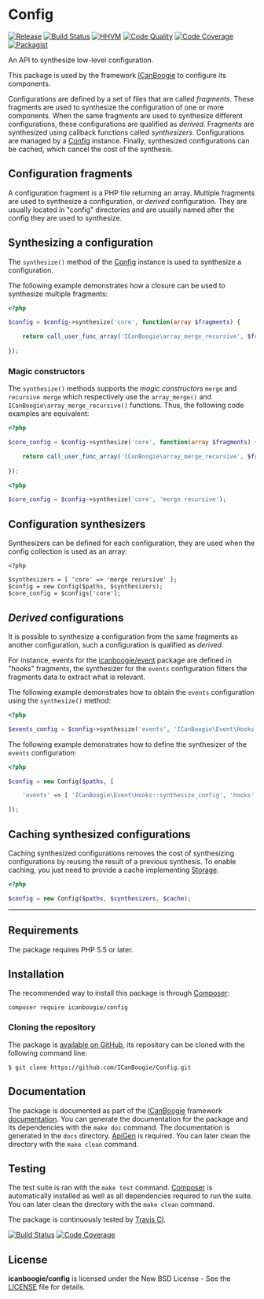 # Config

[![Release](https://img.shields.io/packagist/v/ICanBoogie/config.svg)](https://packagist.org/packages/icanboogie/config)
[![Build Status](https://img.shields.io/travis/ICanBoogie/Config.svg)](http://travis-ci.org/ICanBoogie/Config)
[![HHVM](https://img.shields.io/hhvm/icanboogie/config.svg)](http://hhvm.h4cc.de/package/icanboogie/config)
[![Code Quality](https://img.shields.io/scrutinizer/g/ICanBoogie/Config.svg)](https://scrutinizer-ci.com/g/ICanBoogie/Config)
[![Code Coverage](https://img.shields.io/coveralls/ICanBoogie/Config.svg)](https://coveralls.io/r/ICanBoogie/Config)
[![Packagist](https://img.shields.io/packagist/dt/icanboogie/config.svg)](https://packagist.org/packages/icanboogie/config)

An API to synthesize low-level configuration.

This package is used by the framework [ICanBoogie][] to configure its components.

Configurations are defined by a set of files that are called _fragments_. These fragments are
used to synthesize the configuration of one or more components. When the same fragments
are used to synthesize different configurations, these configurations are qualified
as _derived_. Fragments are synthesized using callback functions called _synthesizers_.
Configurations are managed by a [Config][] instance. Finally, synthesized configurations
can be cached, which cancel the cost of the synthesis.





## Configuration fragments

A configuration fragment is a PHP file returning an array. Multiple fragments are used to
synthesize a configuration, or _derived_ configuration. They are usually located in "config"
directories and are usually named after the config they are used to synthesize.





## Synthesizing a configuration

The `synthesize()` method of the [Config][] instance is used to synthesize a configuration.

The following example demonstrates how a closure can be used to synthesize multiple fragments:

```php
<?php

$config = $config->synthesize('core', function(array $fragments) {

	return call_user_func_array('ICanBoogie\array_merge_recursive', $fragments);
	
});
```





### Magic constructors

The `synthesize()` methods supports the _magic constructors_ `merge` and `recursive merge` which
respectively use the `array_merge()` and `ICanBoogie\array_merge_recursive()` functions. Thus,
the following code examples are equivalent:

```php
<?php

$core_config = $config->synthesize('core', function(array $fragments) {

	return call_user_func_array('ICanBoogie\array_merge_recursive', $fragments);
	
});
```

```php
<?php

$core_config = $config->synthesize('core', 'merge recursive');
```





## Configuration synthesizers

Synthesizers can be defined for each configuration, they are used when the config collection is
used as an array:
 
```
<?php

$synthesizers = [ 'core' => 'merge recursive' ];
$config = new Config($paths, $synthesizers);
$core_config = $configs['core'];
```





## _Derived_ configurations

It is possible to synthesize a configuration from the same fragments as another configuration,
such a configuration is qualified as _derived_.

For instance, events for the [icanboogie/event][] package are defined in "hooks" fragments, the
synthesizer for the `events` configuration filters the fragments data to extract what is
relevant.

The following example demonstrates how to obtain the `events` configuration using the
`synthesize()` method:

```php
<?php

$events_config = $config->synthesize('events', 'ICanBoogie\Event\Hooks::synthesize_config', 'hooks');
```

The following example demonstrates how to define the synthesizer of the `events` configuration:

```php
<?php

$config = new Config($paths, [

	'events' => [ 'ICanBoogie\Event\Hooks::synthesize_config', 'hooks' ]

]);
```




	
## Caching synthesized configurations

Caching synthesized configurations removes the cost of synthesizing configurations by reusing the
result of a previous synthesis. To enable caching, you just need to provide a cache implementing
[Storage][].

```php
<?php

$config = new Config($paths, $synthesizers, $cache);
```





----------





## Requirements

The package requires PHP 5.5 or later.





## Installation

The recommended way to install this package is through [Composer](http://getcomposer.org/):

```
composer require icanboogie/config
```





### Cloning the repository

The package is [available on GitHub](https://github.com/ICanBoogie/Config), its repository can be
cloned with the following command line:

	$ git clone https://github.com/ICanBoogie/Config.git





## Documentation

The package is documented as part of the [ICanBoogie](http://icanboogie.org/) framework
[documentation](http://icanboogie.org/docs/). You can generate the documentation for the package
and its dependencies with the `make doc` command. The documentation is generated in the `docs`
directory. [ApiGen](http://apigen.org/) is required. You can later clean the directory with
the `make clean` command.





## Testing

The test suite is ran with the `make test` command. [Composer](http://getcomposer.org/) is
automatically installed as well as all dependencies required to run the suite. You can later
clean the directory with the `make clean` command.

The package is continuously tested by [Travis CI](http://about.travis-ci.org/).

[![Build Status](https://img.shields.io/travis/ICanBoogie/Config.svg)](http://travis-ci.org/ICanBoogie/Config)
[![Code Coverage](https://img.shields.io/coveralls/ICanBoogie/Config.svg)](https://coveralls.io/r/ICanBoogie/Config)





## License

**icanboogie/config** is licensed under the New BSD License - See the [LICENSE](LICENSE) file for details.





[icanboogie/event]: https://github.com/ICanBoogie/Event
[ICanBoogie]:       https://github.com/ICanBoogie

[Config]:     http://api.icanboogie.org/config/1.1/class-ICanBoogie.Config.html
[Storage]:    http://api.icanboogie.org/storage/2.0/class-ICanBoogie.Storage.Storage.html
